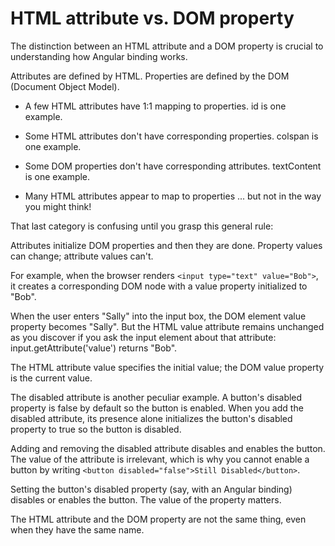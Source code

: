 # HTML attribute vs. DOM property

The distinction between an HTML attribute and a DOM property is crucial to understanding how Angular binding works.

Attributes are defined by HTML. Properties are defined by the DOM (Document Object Model).

- A few HTML attributes have 1:1 mapping to properties. id is one example.

- Some HTML attributes don't have corresponding properties. colspan is one example.

- Some DOM properties don't have corresponding attributes. textContent is one example.

- Many HTML attributes appear to map to properties ... but not in the way you might think!

That last category is confusing until you grasp this general rule:

Attributes initialize DOM properties and then they are done. Property values can change; attribute values can't.

For example, when the browser renders `<input type="text" value="Bob">`, it creates a corresponding DOM node with a value property initialized to "Bob".

When the user enters "Sally" into the input box, the DOM element value property becomes "Sally". But the HTML value attribute remains unchanged as you discover if you ask the input element about that attribute: input.getAttribute('value') returns "Bob".

The HTML attribute value specifies the initial value; the DOM value property is the current value.

The disabled attribute is another peculiar example. A button's disabled property is false by default so the button is enabled. When you add the disabled attribute, its presence alone initializes the button's disabled property to true so the button is disabled.

Adding and removing the disabled attribute disables and enables the button. The value of the attribute is irrelevant, which is why you cannot enable a button by writing `<button disabled="false">Still Disabled</button>`.

Setting the button's disabled property (say, with an Angular binding) disables or enables the button. The value of the property matters.

The HTML attribute and the DOM property are not the same thing, even when they have the same name.